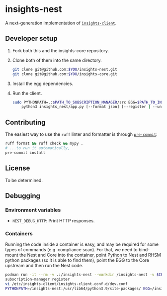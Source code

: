 # insights-nest

A next-generation implementation of [`insights-client`](https://github.com/RedHatInsights/insights-client/).


## Developer setup

1. Fork both this and the insights-core repository.
2. Clone both of them into the same directory.

    ```bash
    git clone git@github.com:$YOU/insights-nest.git
    git clone git@github.com:$YOU/insights-core.git
    ```

3. Install the egg dependencies.
4. Run the client.

    ```bash
    sudo PYTHONPATH=.:$PATH_TO_SUBSCRIPTION_MANAGER/src EGG=$PATH_TO_INSIGHTS_CORE \
        python3 insights_nest/app.py [--format json] [--register | --unregister | --checkin]
    ```


## Contributing

The easiest way to use the `ruff` linter and formatter is through [`pre-commit`](https://pre-commit.org):

```bash
ruff format && ruff check && mypy .
# ...to run it automatically,
pre-commit install
```


## License

To be determined.


## Debugging

### Environment variables

- `NEST_DEBUG_HTTP`: Print HTTP responses.

### Containers

Running the code inside a container is easy, and may be required for some types of commands (e.g. compliance scan).
For that, we need to bind-mount the Nest and Core into the container, point Python to Nest and RHSM python packages (so it is able to find them), point the EGG to the Core upstream and then run the Nest code.

```bash
podman run -it --rm -v .:/insights-nest --workdir /insights-nest -v $CORE:/insights-core ubi9:latest bash
subscription-manager register
vi /etc/insights-client/insights-client.conf.d/dev.conf
PYTHONPATH=/insights-nest:/usr/lib64/python3.9/site-packages/ EGG=/insights-core python3 insights_nest/__init__.py --no-update --help
```
